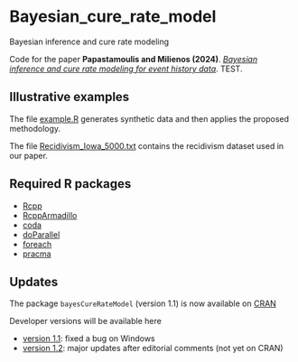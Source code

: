 # Bayesian_cure_rate_model
Bayesian inference and cure rate modeling

Code for the paper **Papastamoulis and Milienos (2024)**. [*Bayesian inference and cure rate
modeling for event history data*](https://doi.org/10.1007/s11749-024-00942-w). TEST. 

## Illustrative examples

The file [example.R](https://github.com/mqbssppe/Bayesian_cure_rate_model/blob/main/example.R) generates synthetic data and then applies the proposed methodology. 

The file [Recidivism_Iowa_5000.txt](https://github.com/mqbssppe/Bayesian_cure_rate_model/blob/main/example.R) contains the recidivism dataset used in our paper. 

## Required R packages
- [Rcpp](https://CRAN.R-project.org/package=Rcpp)
- [RcppArmadillo](https://CRAN.R-project.org/package=RcppArmadillo)
- [coda](https://CRAN.R-project.org/package=coda)
- [doParallel](https://CRAN.R-project.org/package=doParallel)
- [foreach](https://CRAN.R-project.org/package=foreach)
- [pracma](https://CRAN.R-project.org/package=pracma)

## Updates	

The package `bayesCureRateModel` (version 1.1) is now available on [CRAN](https://CRAN.R-project.org/package=bayesCureRateModel ) 

Developer versions will be available here 

* [version 1.1](https://github.com/mqbssppe/Bayesian_cure_rate_model/tree/main/dev/package/version_1.1): fixed a bug on Windows 
* [version 1.2](https://github.com/mqbssppe/Bayesian_cure_rate_model/tree/main/dev/package/dev_version): major updates after editorial comments (not yet on CRAN)


